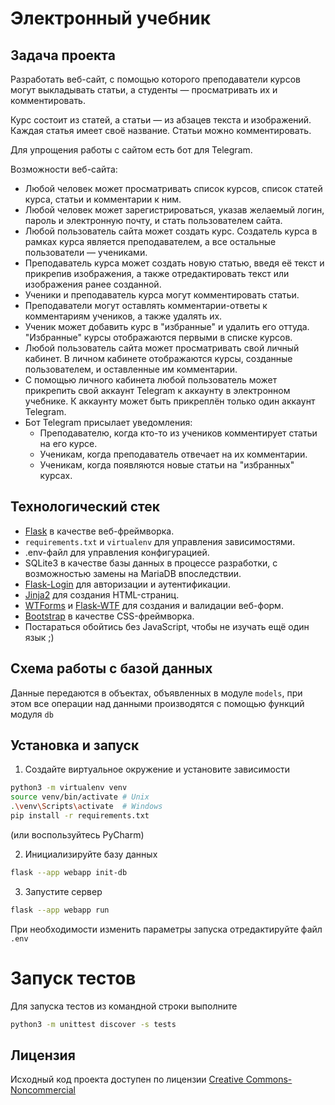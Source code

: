# Электронный учебник

## Задача проекта
Разработать веб-сайт, с помощью которого преподаватели курсов могут выкладывать статьи, а студенты — просматривать их и комментировать.

Курс состоит из статей, а статьи — из абзацев текста и изображений. Каждая статья имеет своё название. Статьи можно комментировать.

Для упрощения работы с сайтом есть бот для Telegram.

Возможности веб-сайта:
* Любой человек может просматривать список курсов, список статей курса, статьи и комментарии к ним.
* Любой человек может зарегистрироваться, указав желаемый логин, пароль и электронную почту, и стать пользователем сайта.
* Любой пользователь сайта может создать курс. Создатель курса в рамках курса является преподавателем, а все остальные пользователи — учениками.
* Преподаватель курса может создать новую статью, введя её текст и прикрепив изображения, а также отредактировать текст или изображения ранее созданной.
* Ученики и преподаватель курса могут комментировать статьи.
* Преподаватели могут оставлять комментарии-ответы к комментариям учеников, а также удалять их.
* Ученик может добавить курс в "избранные" и удалить его оттуда. "Избранные" курсы отображаются первыми в списке курсов.
* Любой пользователь сайта может просматривать свой личный кабинет. В личном кабинете отображаются курсы, созданные пользователем, и оставленные им комментарии.
* С помощью личного кабинета любой пользователь может прикрепить свой аккаунт Telegram к аккаунту в электронном учебнике. К аккаунту может быть прикреплён только один аккаунт Telegram.
* Бот Telegram присылает уведомления:
  * Преподавателю, когда кто-то из учеников комментирует статьи на его курсе.
  * Ученикам, когда преподаватель отвечает на их комментарии.
  * Ученикам, когда появляются новые статьи на "избранных" курсах.

## Технологический стек
* [Flask](https://flask.palletsprojects.com/en/2.3.x/) в качестве веб-фреймворка.
* `requirements.txt` и `virtualenv` для управления зависимостями.
* .env-файл для управления конфигурацией.
* SQLite3 в качестве базы данных в процессе разработки, с возможностью замены на MariaDB впоследствии.
* [Flask-Login](https://flask-login.readthedocs.io/en/0.6.2/) для авторизации и аутентификации.
* [Jinja2](https://jinja.palletsprojects.com/en/3.1.x/intro/) для создания HTML-страниц.
* [WTForms](https://wtforms.readthedocs.io/en/3.0.x/) и [Flask-WTF](https://flask-wtf.readthedocs.io/en/1.0.x/) для создания и валидации веб-форм.
* [Bootstrap](https://getbootstrap.ru/) в качестве CSS-фреймворка.
* Постараться обойтись без JavaScript, чтобы не изучать ещё один язык ;)

## Схема работы с базой данных
Данные передаются в объектах, объявленных в модуле `models`, при этом все операции над данными производятся с помощью функций модуля `db`

## Установка и запуск

1. Создайте виртуальное окружение и установите зависимости
```bash
python3 -m virtualenv venv
source venv/bin/activate # Unix
.\venv\Scripts\activate  # Windows
pip install -r requirements.txt
```
(или воспользуйтесь PyCharm)

2. Инициализируйте базу данных
```bash
flask --app webapp init-db
```

3. Запустите сервер
```bash
flask --app webapp run
```

При необходимости изменить параметры запуска отредактируйте файл `.env`


# Запуск тестов
Для запуска тестов из командной строки выполните
```bash
python3 -m unittest discover -s tests
```


## Лицензия
Исходный код проекта доступен по лицензии [Creative Commons-Noncommercial](https://creativecommons.org/licenses/by-nc/4.0/)
